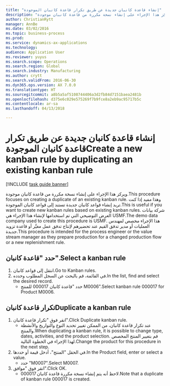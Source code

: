 ```yaml
--- 
title: "إنشاء قاعدة كانبان جديدة عن طريق تكرار قاعدة كانبان الموجودة"
description: "ويركز هذا الإجراء على إنشاء نسخة مكررة من قاعدة كانبان موجودة."
author: ChristianRytt
manager: AnnBe
ms.date: 03/02/2016
ms.topic: business-process
ms.prod: 
ms.service: dynamics-ax-applications
ms.technology: 
audience: Application User
ms.reviewer: yuyus
ms.search.scope: Operations
ms.search.region: Global
ms.search.industry: Manufacturing
ms.author: crytt
ms.search.validFrom: 2016-06-30
ms.dyn365.ops.version: AX 7.0.0
ms.translationtype: HT
ms.sourcegitcommit: a8b5a5af5108744406a3d2fb84d7151baea2481b
ms.openlocfilehash: d375e6c029e575269f7b9fce8a2eb9ac95717b5c
ms.contentlocale: ar-sa
ms.lasthandoff: 04/13/2018

---
```

# <a name="create-a-new-kanban-rule-by-duplicating-an-existing-kanban-rule"></a><span data-ttu-id="9fd61-103">إنشاء قاعدة كانبان جديدة عن طريق تكرار قاعدة كانبان الموجودة</span><span class="sxs-lookup"><span data-stu-id="9fd61-103">Create a new kanban rule by duplicating an existing kanban rule</span></span>

[!INCLUDE [task guide banner](../../includes/task-guide-banner.md)]

<span data-ttu-id="9fd61-104">ويركز هذا الإجراء على إنشاء نسخة مكررة من قاعدة كانبان موجودة.</span><span class="sxs-lookup"><span data-stu-id="9fd61-104">This procedure focuses on creating a duplicate of an existing kanban rule.</span></span> <span data-ttu-id="9fd61-105">وهذا مفيد إذا كنت تريد إنشاء قواعد كانبان جديدة تستند إلى قواعد كانبان الموجودة.</span><span class="sxs-lookup"><span data-stu-id="9fd61-105">This is useful if you want to create new kanban rules based on existing kanban rules.</span></span> <span data-ttu-id="9fd61-106">شركة بيانات العرض التوضيحي التي تم استخدامها لإنشاء هذا الإجراء هي USMF.</span><span class="sxs-lookup"><span data-stu-id="9fd61-106">The demo data company used to create this procedure is USMF.</span></span> <span data-ttu-id="9fd61-107">هذا الإجراء مخصص لمهندس العمليات أو مدير تدفق القيم عند تحضيرهم لإنتاج تدفق عمل مغيَّر أو قاعدة تزويد جديدة.</span><span class="sxs-lookup"><span data-stu-id="9fd61-107">This procedure is intended for the process engineer or the value stream manager as they prepare production for a changed production flow or a new replenishment rule.</span></span>


## <a name="select-a-kanban-rule"></a><span data-ttu-id="9fd61-108">حدد "قاعدة كانبان".</span><span class="sxs-lookup"><span data-stu-id="9fd61-108">Select a kanban rule</span></span>
1. <span data-ttu-id="9fd61-109">انتقل إلى قواعد كانبان.</span><span class="sxs-lookup"><span data-stu-id="9fd61-109">Go to Kanban rules.</span></span>
2. <span data-ttu-id="9fd61-110">في القائمة، قم بالبحث عن السجل المطلوب وحدده.</span><span class="sxs-lookup"><span data-stu-id="9fd61-110">In the list, find and select the desired record.</span></span>
    * <span data-ttu-id="9fd61-111">حدد "قاعدة كانبان 000017 للمنتج M0006".</span><span class="sxs-lookup"><span data-stu-id="9fd61-111">Select kanban rule 000017 for Product M0006.</span></span>  

## <a name="duplicate-a-kanban-rule"></a><span data-ttu-id="9fd61-112">تكرار قاعدة كانبان</span><span class="sxs-lookup"><span data-stu-id="9fd61-112">Duplicate a kanban rule</span></span>
1. <span data-ttu-id="9fd61-113">انقر فوق "تكرار قاعدة كانبان".</span><span class="sxs-lookup"><span data-stu-id="9fd61-113">Click Duplicate kanban rule.</span></span>
    * <span data-ttu-id="9fd61-114">عند تكرار قاعدة كانبان، من الممكن تغيير تحديد النوع والتواريخ والأنشطة والمنتج.</span><span class="sxs-lookup"><span data-stu-id="9fd61-114">When duplicating a kanban rule, it is possible to change type, dates, activities, and the product selection.</span></span> <span data-ttu-id="9fd61-115">قم بتغيير المنتج المخصص لهذا الإجراء في الخطوة التالية.</span><span class="sxs-lookup"><span data-stu-id="9fd61-115">Change the product for this procedure in the next step.</span></span>  
2. <span data-ttu-id="9fd61-116">في الحقل "المنتج"، أدخل قيمة أو حددها.</span><span class="sxs-lookup"><span data-stu-id="9fd61-116">In the Product field, enter or select a value.</span></span>
    * <span data-ttu-id="9fd61-117">حدد "M0007".</span><span class="sxs-lookup"><span data-stu-id="9fd61-117">Select M0007.</span></span>  
3. <span data-ttu-id="9fd61-118">انقر فوق "موافق".</span><span class="sxs-lookup"><span data-stu-id="9fd61-118">Click OK.</span></span>
    * <span data-ttu-id="9fd61-119">لاحظ أنه يتم إنشاء نسخة مكررة قاعدة كانبان 000017.</span><span class="sxs-lookup"><span data-stu-id="9fd61-119">Note that a duplicate of kanban rule 000017 is created.</span></span>    


